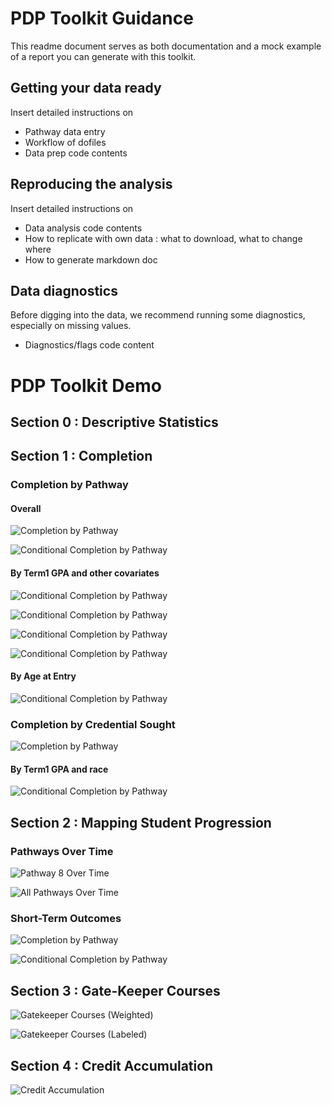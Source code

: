 # PDP Toolkit Guidance

This readme document serves as both documentation and a mock example of a report you can generate with this toolkit. 

## Getting your data ready 

Insert detailed instructions on 
- Pathway data entry
- Workflow of dofiles
- Data prep code contents

## Reproducing the analysis 

Insert detailed instructions on
- Data analysis code contents
- How to replicate with own data : what to download, what to change where
- How to generate markdown doc

## Data diagnostics

Before digging into the data, we recommend running some diagnostics, especially on missing values. 
- Diagnostics/flags code content


# PDP Toolkit Demo

## Section 0 : Descriptive Statistics

## Section 1 : Completion

### Completion by Pathway

#### Overall

![Completion by Pathway](4_output/pathway_stacked.png)

![Conditional Completion by Pathway](4_output/pathway_stacked_cond.png)

#### By Term1 GPA and other covariates

![Conditional Completion by Pathway](4_output/pathway_gpa.png)

![Conditional Completion by Pathway](4_output/pathway_gpa_gender.png)

![Conditional Completion by Pathway](4_output/pathway_gpa_firstgen.png)

![Conditional Completion by Pathway](4_output/pathway_gpa_race.png)

#### By Age at Entry

![Conditional Completion by Pathway](4_output/pathway_age.png)


### Completion by Credential Sought

![Completion by Pathway](4_output/creds_stacked.png)

#### By Term1 GPA and race

![Conditional Completion by Pathway](4_output/creds_gpa_race.png)


## Section 2 : Mapping Student Progression 

### Pathways Over Time

![Pathway 8 Over Time](4_output/sankey-test.png)

![All Pathways Over Time](4_output/sankey-test-alltoall.png)

### Short-Term Outcomes

![Completion by Pathway](4_output/s2_pathway_stacked.png)

![Conditional Completion by Pathway](4_output/s2_pathway_stacked_cond.png)

## Section 3 : Gate-Keeper Courses 

![Gatekeeper Courses (Weighted)](4_output/s3-weighted.png)

![Gatekeeper Courses (Labeled)](4_output/s3-labeled.png)


## Section 4 : Credit Accumulation

![Credit Accumulation](4_output/s4-cumu.png)
